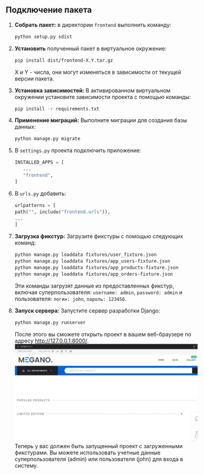 ## Подключение пакета
1. **Собрать пакет:** в директории `frontend` выполнить команду:
   ```bash
   python setup.py sdist
   ```

2. **Установить** полученный пакет в виртуальное окружение:
   ```bash
   pip install dist/frontend-X.Y.tar.gz
   ```
   X и Y - числа, они могут изменяться в зависимости от текущей версии пакета.

3. **Установка зависимостей:**
   В активированном виртуальном окружении установите зависимости проекта с помощью команды:
   ```bash
   pip install -r requirements.txt
   ```

4. **Применение миграций:**
   Выполните миграции для создания базы данных:

   ```bash
   python manage.py migrate
   ```

5. В `settings.py` проекта подключить приложение:
   ```python
   INSTALLED_APPS = [
      ...
      "frontend",
   ]
   ```

6. В `urls.py` добавить:
   ```python
   urlpatterns = [
   path("", include("frontend.urls")),
   ...
   ]
   ```

7. **Загрузка фикстур:**
   Загрузите фикстуры с помощью следующих команд:

   ```bash
   python manage.py loaddata fixtures/user_fixture.json
   python manage.py loaddata fixtures/app_users-fixture.json
   python manage.py loaddata fixtures/app_products-fixture.json
   python manage.py loaddata fixtures/app_orders-fixture.json
   ```
   Эти команды загрузят данные из предоставленных фикстур, включая суперпользователя: `username: admin`, `password: admin` и пользователя: `логин: john`, `пароль: 123456`.

8. **Запуск сервера:**
   Запустите сервер разработки Django:

   ```bash
   python manage.py runserver
   ```
   После этого вы сможете открыть проект в вашем веб-браузере по адресу http://127.0.0.1:8000/.
   ![image](../frontend/root-page.png)
   Теперь у вас должен быть запущенный проект с загруженными фикстурами. Вы можете использовать учетные данные суперпользователя (admin) или пользователя (john) для входа в систему.
